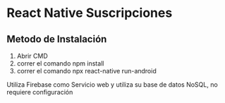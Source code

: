 # React Native Suscripciones

## Metodo de Instalación
1. Abrir CMD
2. correr el comando npm install
3. correr el comando npx react-native run-android

Utiliza Firebase como Servicio web y utiliza su base de datos NoSQL, no requiere configuración
